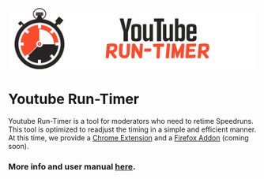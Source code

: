 ![Youtube Frame Run-Timer Logo](./.github/imgs/Youtube_Run-Timer_Banner.png)

# Youtube Run-Timer
Youtube Run-Timer is a tool for moderators who need to retime Speedruns. This tool is optimized to readjust the timing in a simple and efficient manner.
At this time, we provide a [Chrome Extension](https://chrome.google.com/webstore/detail/youtube-run-timer/gcdiionngbcoanblolafbnhkfpmoagnj/) and a [Firefox Addon](#) (coming soon).

### More info and user manual [here](https://github.com/Evil004/Youtube-Run-Timer/wiki).
